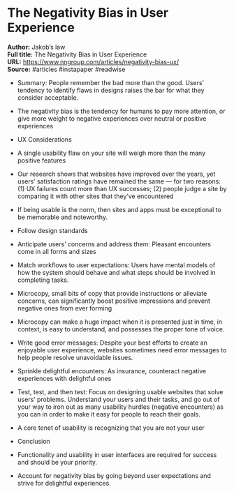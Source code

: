 # The Negativity Bias in User Experience

**Author:** Jakob’s law  
**Full title:** The Negativity Bias in User Experience  
**URL:** https://www.nngroup.com/articles/negativity-bias-ux/  
**Source:** #articles #instapaper #readwise

- Summary: People remember the bad more than the good. Users’ tendency to identify flaws in designs raises the bar for what they consider acceptable. 
   
- The negativity bias is the tendency for humans to pay more attention, or give more weight to negative experiences over neutral or positive experiences 
   
- UX Considerations 
   
- A single usability flaw on your site will weigh more than the many positive features 
   
- Our research shows that websites have improved over the years, yet users’ satisfaction ratings have remained the same — for two reasons: (1) UX failures count more than UX successes; (2) people judge a site by comparing it with other sites that they’ve encountered 
   
- If being usable is the norm, then sites and apps must be exceptional to be memorable and noteworthy. 
   
- Follow design standards 
   
- Anticipate users’ concerns and address them: Pleasant encounters come in all forms and sizes 
   
- Match workflows to user expectations: Users have mental models of how the system should behave and what steps should be involved in completing tasks. 
   
- Microcopy, small bits of copy that provide instructions or alleviate concerns, can significantly boost positive impressions and prevent negative ones from ever forming 
   
- Microcopy can make a huge impact when it is presented just in time, in context, is easy to understand, and possesses the proper tone of voice. 
   
- Write good error messages: Despite your best efforts to create an enjoyable user experience, websites sometimes need error messages to help people resolve unavoidable issues. 
   
- Sprinkle delightful encounters: As insurance, counteract negative experiences with delightful ones 
   
- Test, test, and then test: Focus on designing usable websites that solve users’ problems. Understand your users and their tasks, and go out of your way to iron out as many usability hurdles (negative encounters) as you can in order to make it easy for people to reach their goals. 
   
- A core tenet of usability is recognizing that you are not your user 
   
- Conclusion 
   
- Functionality and usability in user interfaces are required for success and should be your priority. 
   
- Account for negativity bias by going beyond user expectations and strive for delightful experiences. 
   
